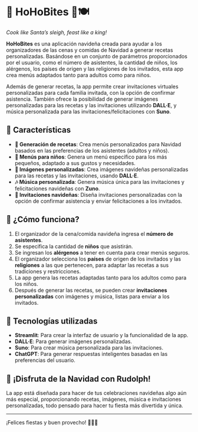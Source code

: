 # 🎄 **HoHoBites** 🦌🍽️
*Cook like Santa’s sleigh, feast like a king!*




**HoHoBites** es una aplicación navideña creada para ayudar a los organizadores de las cenas y comidas de Navidad a generar recetas personalizadas. Basándose en un conjunto de parámetros proporcionados por el usuario, como el número de asistentes, la cantidad de niños, los alérgenos, los países de origen y las religiones de los invitados, esta app crea menús adaptados tanto para adultos como para niños.

Además de generar recetas, la app permite crear invitaciones virtuales personalizadas para cada familia invitada, con la opción de confirmar asistencia. También ofrece la posibilidad de generar imágenes personalizadas para las recetas y las invitaciones utilizando **DALL·E**, y música personalizada para las invitaciones/felicitaciones con **Suno**.

## 🚀 **Características**
- **🍴 Generación de recetas**: Crea menús personalizados para Navidad basados en las preferencias de los asistentes (adultos y niños).
- **👶 Menús para niños**: Genera un menú específico para los más pequeños, adaptado a sus gustos y necesidades.
- **🎨 Imágenes personalizadas**: Crea imágenes navideñas personalizadas para las recetas y las invitaciones, usando **DALL·E**.
- **🎶 Música personalizada**: Genera música única para las invitaciones y felicitaciones navideñas con **Zuno**.
- **🎁 Invitaciones navideñas**: Diseña invitaciones personalizadas con la opción de confirmar asistencia y enviar felicitaciones a los invitados.

## 🎄 **¿Cómo funciona?**
1. El organizador de la cena/comida navideña ingresa el **número de asistentes**.
2. Se especifica la cantidad de **niños** que asistirán.
3. Se ingresan los **alérgenos** a tener en cuenta para crear menús seguros.
4. El organizador selecciona los **países** de origen de los invitados y las **religiones** a las que pertenecen, para adaptar las recetas a sus tradiciones y restricciones.
5. La app genera las recetas adaptadas tanto para los adultos como para los niños.
6. Después de generar las recetas, se pueden crear **invitaciones personalizadas** con imágenes y música, listas para enviar a los invitados.

## 🌟 **Tecnologías utilizadas**
- **Streamlit**: Para crear la interfaz de usuario y la funcionalidad de la app.
- **DALL·E**: Para generar imágenes personalizadas.
- **Suno**: Para crear música personalizada para las invitaciones.
- **ChatGPT**: Para generar respuestas inteligentes basadas en las preferencias del usuario.

## 🎁 **¡Disfruta de la Navidad con Rudolph!**
La app está diseñada para hacer de tus celebraciones navideñas algo aún más especial, proporcionando recetas, imágenes, música e invitaciones personalizadas, todo pensado para hacer tu fiesta más divertida y única.

---

¡Felices fiestas y buen provecho! 🎅🦌🎄

